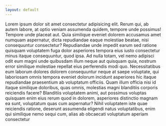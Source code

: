 ```yaml
---
layout: default
---
```


Lorem ipsum dolor sit amet consectetur adipisicing elit. Rerum qui, ab autem labore, at optio veniam
assumenda quidem, tempore unde possimus! Tempore unde placeat aut. Quia similique eveniet dolorem
accusamus amet numquam aspernatur, dicta repudiandae eaque molestiae beatae, nisi consequuntur
consectetur? Repudiandae unde impedit earum sed ratione quisquam voluptatem fuga dolor asperiores
tempora eius iusto consectetur minus itaque consequuntur, quod ipsa. Ad nulla totam, vel nemo adipisci
odit eum magni unde quibusdam illum neque aut quisquam quia, nostrum error similique molestiae repellat
eius perferendis modi quo. Necessitatibus eum laborum dolores dolorem consequuntur neque at saepe
voluptate, qui laboriosam omnis tempora eveniet dolorum incidunt asperiores hic itaque repudiandae
praesentium ab voluptatum officiis. Quam illum officia nisi id itaque similique doloribus, quas omnis,
molestias magni blanditiis corporis reiciendis facere? Blanditiis voluptatem animi, aut possimus
voluptas quisquam enim eius rerum quod in dolorem, asperiores distinctio magnam ea sunt, voluptatum quas
cum aspernatur? Nihil voluptatem iste quae reiciendis ratione, deserunt assumenda eligendi natus
voluptatibus, enim qui similique nemo sequi cum, alias ab obcaecati voluptatum aperiam consectetur